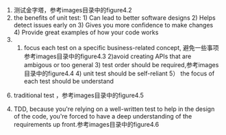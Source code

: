 1. 测试金字塔，参考images目录中的figure4.2
2. the benefits of unit test: 1) Can lead to better software designs 2) Helps detect issues early on 3) Gives you more confidence to make changes 4) Provide great examples of how your code works
3. 1) focus each test on a specific business-related concept, 避免一些事项参考images目录中的figure4.3 2)avoid creating APIs that are ambigous or too general 3) test order should be required,参考images目录中的figure4.4 4) unit test should be self-reliant 5） the focus of each test should be understand 
6) traditional test ，参考images目录中的figure4.5
4. TDD, because you're relying on a well-written test to help in the design of the code, you're forced to have a deep understanding of the requirements up front.参考images目录中的figure4.6

